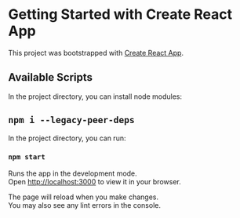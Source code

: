 # Getting Started with Create React App

This project was bootstrapped with [Create React App](https://github.com/facebook/create-react-app).

## Available Scripts

In the project directory, you can install node modules:

## `npm i --legacy-peer-deps`

In the project directory, you can run:

### `npm start`

Runs the app in the development mode.\
Open [http://localhost:3000](http://localhost:3000) to view it in your browser.

The page will reload when you make changes.\
You may also see any lint errors in the console.
